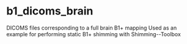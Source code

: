 # b1_dicoms_brain
DICOMS files corresponding to a full brain B1+ mapping
Used as an example for performing static B1+ shimming with Shimming--Toolbox
